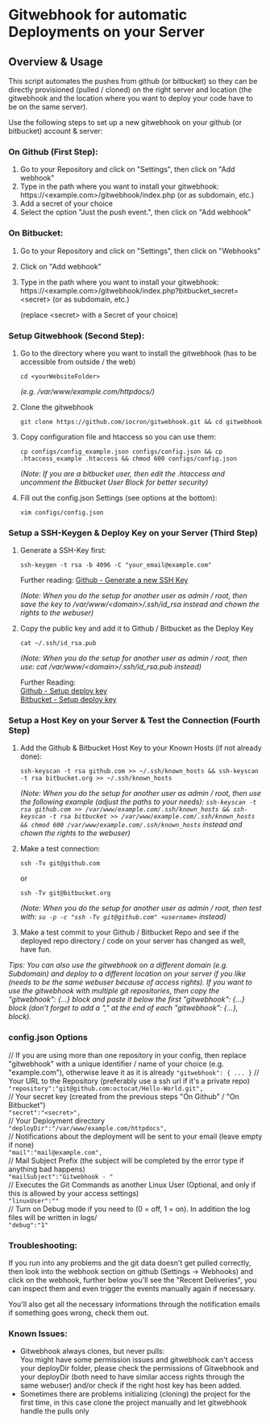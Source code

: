 # Gitwebhook for automatic Deployments on your Server

## Overview & Usage

This script automates the pushes from github (or bitbucket) so they can be directly provisioned (pulled / cloned) on the right server and location (the gitwebhook and the location where you want to deploy your code have to be on the same server).

Use the following steps to set up a new gitwebhook on your github (or bitbucket) account & server:

### On Github (First Step):

1. Go to your Repository and click on "Settings", then click on "Add webhook"
2. Type in the path where you want to install your gitwebhook: https://\<example.com\>/gitwebhook/index.php (or as subdomain, etc.)
3. Add a secret of your choice
4. Select the option "Just the push event.", then click on "Add webhook"

### On Bitbucket:

1. Go to your Repository and click on "Settings", then click on "Webhooks"
2. Click on "Add webhook"
3. Type in the path where you want to install your gitwebhook: https://\<example.com\>/gitwebhook/index.php?bitbucket_secret=\<secret\> (or as subdomain, etc.)

   (replace \<secret\> with a Secret of your choice)

### Setup Gitwebhook (Second Step):

1. Go to the directory where you want to install the gitwebhook (has to be accessible from outside / the web)
   ```
   cd <yourWebsiteFolder>
   ```

   *(e.g. /var/www/example.com/httpdocs/)*
2. Clone the gitwebhook

   ```
   git clone https://github.com/iocron/gitwebhook.git && cd gitwebhook
   ```

3. Copy configuration file and htaccess so you can use them:

   ```
   cp configs/config_example.json configs/config.json && cp .htaccess_example .htaccess && chmod 600 configs/config.json
   ```

   *(Note: If you are a bitbucket user, then edit the .htaccess and uncomment the Bitbucket User Block for better security)*
4. Fill out the config.json Settings (see options at the bottom):

   ```
   vim configs/config.json
   ```

### Setup a SSH-Keygen & Deploy Key on your Server (Third Step)
1. Generate a SSH-Key first:

   ```
   ssh-keygen -t rsa -b 4096 -C "your_email@example.com"
   ```

   Further reading: [Github - Generate a new SSH Key](https://help.github.com/articles/generating-a-new-ssh-key-and-adding-it-to-the-ssh-agent/)

   *(Note: When you do the setup for another user as admin / root, then save the key to /var/www/\<domain\>/.ssh/id_rsa instead and chown the rights to the webuser)*

2. Copy the public key and add it to Github / Bitbucket as the Deploy Key

   ```
   cat ~/.ssh/id_rsa.pub
   ```

   *(Note: When you do the setup for another user as admin / root, then use: cat /var/www/\<domain\>/.ssh/id_rsa.pub instead)*

   Further Reading:<br>
   [Github - Setup deploy key](https://developer.github.com/guides/managing-deploy-keys/#setup-2)<br>
   [Bitbucket - Setup deploy key](https://confluence.atlassian.com/bitbucket/use-deployment-keys-294486051.html)

### Setup a Host Key on your Server & Test the Connection (Fourth Step)

1. Add the Github & Bitbucket Host Key to your Known Hosts (if not already done):

   ```
   ssh-keyscan -t rsa github.com >> ~/.ssh/known_hosts && ssh-keyscan -t rsa bitbucket.org >> ~/.ssh/known_hosts
   ```

   *(Note: When you do the setup for another user as admin / root, then use the following example (adjust the paths to your needs): `ssh-keyscan -t rsa github.com >> /var/www/example.com/.ssh/known_hosts && ssh-keyscan -t rsa bitbucket >> /var/www/example.com/.ssh/known_hosts && chmod 600 /var/www/example.com/.ssh/known_hosts` instead and chown the rights to the webuser)*

2. Make a test connection:

   ```
   ssh -Tv git@github.com
   ```

   or

   ```
   ssh -Tv git@bitbucket.org
   ```

   *(Note: When you do the setup for another user as admin / root, then test with: `su -p -c "ssh -Tv git@github.com" <username>` instead)*

3. Make a test commit to your Github / Bitbucket Repo and see if the deployed repo directory / code on your server has changed as well, have fun.

*Tips:*
*You can also use the gitwebhook on a different domain (e.g. Subdomain) and deploy to a different location on your server if you like (needs to be the same webuser because of access rights). If you want to use the gitwebhook with multiple git repositories, then copy the "gitwebhook": {...} block and paste it below the first "gitwebhook": {...} block (don't forget to add a "," at the end of each "gitwebhook": {...}, block).*

### config.json Options

   // If you are using more than one repository in your config, then replace "gitwebhook" with a unique identifier / name of your choice (e.g. "example.com"), otherwise leave it as it is already
   `"gitwebhook": { ... }`
   // Your URL to the Repository (preferably use a ssh url if it's a private repo)<br>
   `"repository":"git@github.com:octocat/Hello-World.git",`<br>
   // Your secret key (created from the previous steps "On Github" / "On Bitbucket")<br>
   `"secret":"<secret>",`<br>
   // Your Deployment directory<br>
   `"deployDir":"/var/www/example.com/httpdocs",`<br>
   // Notifications about the deployment will be sent to your email (leave empty if none)<br>
   `"mail":"mail@example.com",`<br>
   // Mail Subject Prefix (the subject will be completed by the error type if anything bad happens)<br>
   `"mailSubject":"Gitwebhook - "`<br>
   // Executes the Git Commands as another Linux User (Optional, and only if this is allowed by your access settings)<br>
   `"linuxUser":""`<br>
   // Turn on Debug mode if you need to (0 = off, 1 = on). In addition the log files will be written in logs/<br>
   `"debug":"1"`

### Troubleshooting:
If you run into any problems and the git data doesn't get pulled correctly, then look into the webhook section on github (Settings -> Webhooks) and click on the webhook, further below you'll see the "Recent Deliveries", you can inspect them and even trigger the events manually again if necessary.

You'll also get all the necessary informations through the notification emails if something goes wrong, check them out.

### Known Issues:
- Gitwebhook always clones, but never pulls:<br>
  You might have some permission issues and gitwebhook can't access your deployDir folder, please check the permissions of Gitwebhook and your deployDir (both need to have similar access rights through the same webuser) and/or check if the right host key has been added.
- Sometimes there are problems initializing (cloning) the project for the first time, in this case clone the project manually and let gitwebhook handle the pulls only
